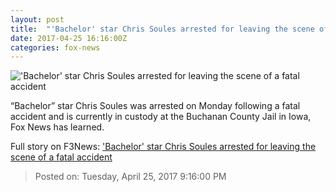 ```yaml
---
layout: post
title:  "'Bachelor' star Chris Soules arrested for leaving the scene of a fatal accident"
date: 2017-04-25 16:16:00Z
categories: fox-news
---
```


!['Bachelor' star Chris Soules arrested for leaving the scene of a fatal accident](http://a57.foxnews.com/images.foxnews.com/content/dam/fox-news/images/2017/04/20/heather-locklear-reuters-876.jpg.img.png/158/90/1492708170461.png?ve=1&tl=1)

“Bachelor” star Chris Soules was arrested on Monday following a fatal accident and is currently in custody at the Buchanan County Jail in Iowa, Fox News has learned.


Full story on F3News: ['Bachelor' star Chris Soules arrested for leaving the scene of a fatal accident](http://www.f3nws.com/n/H32qQE)

> Posted on: Tuesday, April 25, 2017 9:16:00 PM
